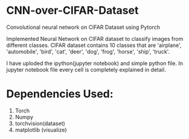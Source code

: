 # CNN-over-CIFAR-Dataset
Convolutional neural network on CIFAR Dataset using Pytorch

Implemented Neural Network on CIFAR dataset to classify images from different classes.
CIFAR dataset contains 10 classes that are 'airplane', 'automobile', 'bird', 'cat', 'deer', 'dog', 'frog', 'horse', 'ship', 'truck'.

I have uploded the ipython(jupyter notebook) and simple python file.
In jupyter notebook file every cell is completely explained in detail.

# Dependencies Used:
1. Torch
2. Numpy
3. torchvision(dataset)
4. matplotlib (visualize)
